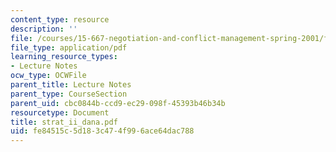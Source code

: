 ```yaml
---
content_type: resource
description: ''
file: /courses/15-667-negotiation-and-conflict-management-spring-2001/fe84515c5d183c474f996ace64dac788_strat_ii_dana.pdf
file_type: application/pdf
learning_resource_types:
- Lecture Notes
ocw_type: OCWFile
parent_title: Lecture Notes
parent_type: CourseSection
parent_uid: cbc0844b-ccd9-ec29-098f-45393b46b34b
resourcetype: Document
title: strat_ii_dana.pdf
uid: fe84515c-5d18-3c47-4f99-6ace64dac788
---
```

